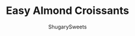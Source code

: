 ---
layout: ../../layouts/MarkdownPostLayout.astro
title: Easy Almond Croissants
author: ShugarySweets
pubDate: 2018-12-05
description: "These Easy Almond Croissants are flaky and buttery and packed with a sweet almond filling and topping! Youll love how easy they are to make with crescent rolls, too!"
image_url: https://www.shugarysweets.com/wp-content/uploads/2017/06/almond-croissants-3.jpg
tags: ["Breakfast and Brunch","French"]
calories: 111
protein: 1
carbohydrates: 9
fats: 8
fiber: 0
ingredients: ["4 ounce almond paste ","1/4 cup light brown sugar, packed","4 Tablespoons unsalted butter, softened","2 Tablespoons sliced almonds","1 package refrigerated crescent rolls"]
serves: 8
time: "29 minutes"
prepTime: "15 minutes"
instructions: ["In a mixing bowl, beat together the almond paste, brown sugar, and butter. You can also use a food processor if you prefer. The almond paste is firm, and will take a few minutes to soften and combine with the other ingredients!","Unroll all 8 triangles from the package. Place a big dollop of almond mixture in the center of the roll, and roll it up without curling the edges. Place on a baking sheet.","Using the remaining almond filling, spread a dollop on the top of each crescent roll and press in the sliced almonds.","Bake in a 375°F oven for 12-14 minutes, until rolls are golden brown. Remove from oven and enjoy!","These are best served the same day!"]
nutrition: ["111 calories","9 grams carbohydrates","17 milligrams cholesterol","8 grams fat","0 grams fiber","1 grams protein","4 grams saturated fat","17 milligrams sodium","7 grams sugar","0 grams trans fat","4 grams unsaturated fat"]
---